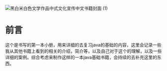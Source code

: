 

![黑白米白色文学作品中式文化宣传中文书籍封面 (1)](https://i.imgloc.com/2023/06/21/VIfqvU.png
)

# 前言


​    这个是书写的第一本小册，用来详细的去复习java的基础的内容，这里会记录一些我从其他书籍上看到的相关的介绍，简介等，以及自己对于这个的理解，以及一些详细的案例。综合考虑来制作这样的一本java基础书籍，会持续的去补充这里的东西。